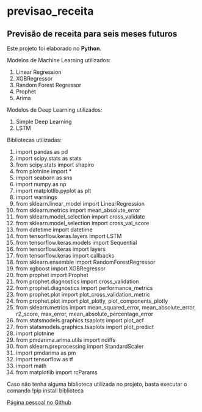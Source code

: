 # previsao_receita
## Previsão de receita para seis meses futuros

Este projeto foi elaborado no **Python**.

Modelos de Machine Learning utilizados:

1. Linear Regression
2. XGBRegressor
3. Random Forest Regressor
4. Prophet
5. Arima

Modelos de Deep Learning utilizados:

1. Simple Deep Learning
2. LSTM

Bibliotecas utilizadas:

1. import pandas as pd
2. import scipy.stats as stats
3. from scipy.stats import shapiro
4. from plotnine import *
5. import seaborn as sns
6. import numpy as np
7. import matplotlib.pyplot as plt
8. import warnings
9. from sklearn.linear_model import LinearRegression
10. from sklearn.metrics import mean_absolute_error
11. from sklearn.model_selection import cross_validate
12. from sklearn.model_selection import cross_val_score
13. from datetime import datetime
14. from tensorflow.keras.layers import LSTM
15. from tensorflow.keras.models import Sequential
16. from tensorflow.keras import layers
17. from tensorflow.keras import callbacks
18. from sklearn.ensemble import RandomForestRegressor
19. from xgboost import XGBRegressor
20. from prophet import Prophet
21. from prophet.diagnostics import cross_validation
22. from prophet.diagnostics import performance_metrics
23. from prophet.plot import plot_cross_validation_metric
24. from prophet.plot import plot_plotly, plot_components_plotly
25. from sklearn.metrics import mean_squared_error, mean_absolute_error, r2_score, max_error, mean_absolute_percentage_error
26. from statsmodels.graphics.tsaplots import plot_acf
27. from statsmodels.graphics.tsaplots import plot_predict
28. import plotnine
29. from pmdarima.arima.utils import ndiffs
30. from sklearn.preprocessing import StandardScaler
31. import pmdarima as pm
32. import tensorflow as tf
33. import math
34. from matplotlib import rcParams

Caso não tenha alguma biblioteca utilizada no projeto, basta executar o comando !pip install biblioteca
                                                                        
[Página pessoal no Github](https://robertomoniz.github.io/)
